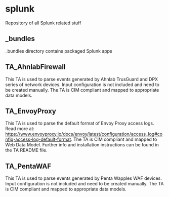 # splunk
Repository of all Splunk related stuff

## _bundles
_bundles directory contains packaged Splunk apps

## TA_AhnlabFirewall
This TA is used to parse events generated by Ahnlab TrusGuard and DPX series of network devices. Input configuration is not included and need to be created manually. The TA is CIM compliant and mapped to appropriate data models.

## TA_EnvoyProxy
This TA is used to parse the default format of Envoy Proxy access logs. Read more at: https://www.envoyproxy.io/docs/envoy/latest/configuration/access_log#config-access-log-default-format. The TA is CIM compliant and mapped to Web Data Model. Further info and installation instructions can be found in the TA README file.

## TA_PentaWAF
This TA is used to parse events generated by Penta Wapples WAF devices. Input configuration is not included and need to be created manually. The TA is CIM compliant and mapped to appropriate data models.
